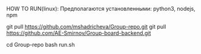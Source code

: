 HOW TO RUN(linux):
Предполагаются установленными: python3, nodejs, npm


git pull https://github.com/mshadricheva/Group-repo.git
git pull https://github.com/AE-Smirnov/Group-board-backend.git

cd Group-repo
bash run.sh